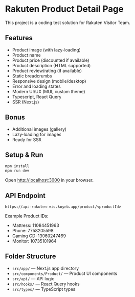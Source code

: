 
# Rakuten Product Detail Page

This project is a coding test solution for Rakuten Visitor Team.

## Features

- Product image (with lazy-loading)
- Product name
- Product price (discounted if available)
- Product description (HTML supported)
- Product review/rating (if available)
- Static breadcrumbs
- Responsive design (mobile/desktop)
- Error and loading states
- Modern UI/UX (MUI, custom theme)
- Typescript, React Query
- SSR (Next.js)

## Bonus
- Additional images (gallery)
- Lazy-loading for images
- Ready for SSR

## Setup & Run

```bash
npm install
npm run dev
```

Open [http://localhost:3000](http://localhost:3000) in your browser.

## API Endpoint

`https://api-rakuten-vis.koyeb.app/product/<productId>`

Example Product IDs:
- Mattress: 11084451963
- Phone: 7758205598
- Gaming CD: 13060247469
- Monitor: 10735101964

## Folder Structure

- `src/app/` — Next.js app directory
- `src/components/Product/` — Product UI components
- `src/api/` — API logic
- `src/hooks/` — React Query hooks
- `src/types/` — TypeScript types
